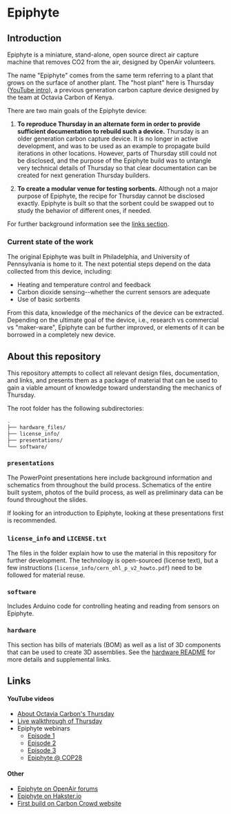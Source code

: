 # Epiphyte

## Introduction

Epiphyte is a miniature, stand-alone, open source direct air capture machine that removes CO2 from the air, designed by OpenAir volunteers.

The name "Epiphyte" comes from the same term referring to a plant that grows on the surface of another plant. The "host plant" here is Thursday ([YouTube intro](https://www.youtube.com/watch?v=E_M0lsxscfE)), a previous generation carbon capture device designed by the team at Octavia Carbon of Kenya.

There are two main goals of the Epiphyte device:

1. __To reproduce Thursday in an alternate form in order to provide sufficient documentation to rebuild such a device.__ Thursday is an older generation carbon capture device. It is no longer in active development, and was to be used as an example to propagate build iterations in other locations. However, parts of Thursday still could not be disclosed, and the purpose of the Epiphyte build was to untangle very technical details of Thursday so that clear documentation can be created for next generation Thursday builders.

1. __To create a modular venue for testing sorbents.__ Although not a major purpose of Epiphyte, the recipe for Thursday cannot be disclosed exactly. Epiphyte is built so that the sorbent could be swapped out to study the behavior of different ones, if needed.

For further background information see the [links section](#links).

### Current state of the work

The original Epiphyte was built in Philadelphia, and University of Pennsylvania is home to it. The next potential steps depend on the data collected from this device, including:
- Heating and temperature control and feedback
- Carbon dioxide sensing--whether the current sensors are adequate
- Use of basic sorbents

From this data, knowledge of the mechanics of the device can be extracted. Depending on the ultimate goal of the device, i.e., research vs commercial vs "maker-ware", Epiphyte can be further improved, or elements of it can be borrowed in a completely new device.

## About this repository

This repository attempts to collect all relevant design files, documentation, and links, and presents them as a package of material that can be used to gain a viable amount of knowledge toward understanding the mechanics of Thursday.

The root folder has the following subdirectories:

```sh
.
├── hardware_files/
├── license_info/
├── presentations/
└── software/
```

### `presentations`

The PowerPoint presentations here include background information and schematics from throughout the build process. Schematics of the entire built system, photos of the build process, as well as preliminary data can be found throughout the slides.

If looking for an introduction to Epiphyte, looking at these presentations first is recommended.

### `license_info` and `LICENSE.txt`

The files in the folder explain how to use the material in this repository for further development. The technology is open-sourced (license text), but a few instructions (`license_info/cern_ohl_p_v2_howto.pdf`) need to be followed for material reuse.

### `software`

Includes Arduino code for controlling heating and reading from sensors on Epiphyte.

### `hardware`

This section has bills of materials (BOM) as well as a list of 3D components that can be used to create 3D assemblies. See the [hardware README](hardware_files/README.md) for more details and supplemental links.


## Links

#### YouTube videos

- [About Octavia Carbon's Thursday](https://www.youtube.com/watch?v=E_M0lsxscfE)
- [Live walkthrough of Thursday](https://www.youtube.com/watch?v=BNXJqeISVzQ)
- Epiphyte webinars
    - [Episode 1](https://www.youtube.com/watch?v=B53BWDbAE4Q)
    - [Episode 2](https://www.youtube.com/watch?v=-oX7TFdO3ws)
    - [Episode 3](https://www.youtube.com/watch?v=SeYeDm23_dI)
    - [Epiphyte @ COP28](https://www.youtube.com/watch?v=A-t8T-azwP8)

#### Other

- [Epiphyte on OpenAir forums](https://www.openairforum.org/c/rd/epiphyte/106)
- [Epiphyte on Hakster.io](https://www.hackster.io/epiphyte/epiphyte-open-direct-air-capture-d55a9e)
- [First build on Carbon Crowd website](https://carboncrowd.cc/builds/vvRHB4d3vJyN1Ihpj5yi) 